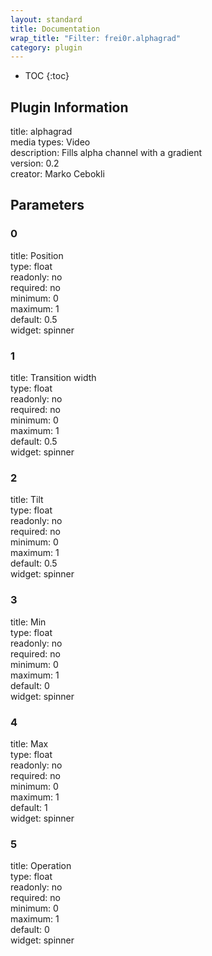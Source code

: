 ```yaml
---
layout: standard
title: Documentation
wrap_title: "Filter: frei0r.alphagrad"
category: plugin
---
```

* TOC
{:toc}

## Plugin Information

title: alphagrad  
media types:
Video  
description: Fills alpha channel with a gradient  
version: 0.2  
creator: Marko Cebokli  

## Parameters

### 0

title: Position    
type: float  
readonly: no  
required: no  
minimum: 0  
maximum: 1  
default: 0.5  
widget: spinner  

### 1

title: Transition width    
type: float  
readonly: no  
required: no  
minimum: 0  
maximum: 1  
default: 0.5  
widget: spinner  

### 2

title: Tilt    
type: float  
readonly: no  
required: no  
minimum: 0  
maximum: 1  
default: 0.5  
widget: spinner  

### 3

title: Min    
type: float  
readonly: no  
required: no  
minimum: 0  
maximum: 1  
default: 0  
widget: spinner  

### 4

title: Max    
type: float  
readonly: no  
required: no  
minimum: 0  
maximum: 1  
default: 1  
widget: spinner  

### 5

title: Operation    
type: float  
readonly: no  
required: no  
minimum: 0  
maximum: 1  
default: 0  
widget: spinner  

